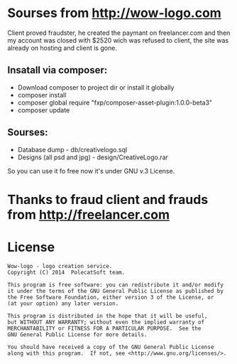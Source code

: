 # Sourses from http://wow-logo.com

Client proved fraudster, he created the paymant on freelancer.com and then my account was closed with $2520 wich was refused to client, the site was already on hosting and client is gone.

## Insatall via composer:

* Download composer to project dir or install it globally
* composer install
* composer global require "fxp/composer-asset-plugin:1.0.0-beta3"
* composer update

## Sourses:

* Database dump - db/creativelogo.sql
* Designs (all psd and jpg) - design/CreativeLogo.rar

So you can use it fo free now it's under GNU v.3 License. 

# Thanks to fraud client and frauds from http://freelancer.com

# License 

    Wow-logo - logo creation service.
    Copyright (C) 2014  PolecatSoft team.

    This program is free software: you can redistribute it and/or modify
    it under the terms of the GNU General Public License as published by
    the Free Software Foundation, either version 3 of the License, or
    (at your option) any later version.

    This program is distributed in the hope that it will be useful,
    but WITHOUT ANY WARRANTY; without even the implied warranty of
    MERCHANTABILITY or FITNESS FOR A PARTICULAR PURPOSE.  See the
    GNU General Public License for more details.

    You should have received a copy of the GNU General Public License
    along with this program.  If not, see <http://www.gnu.org/licenses/>.
